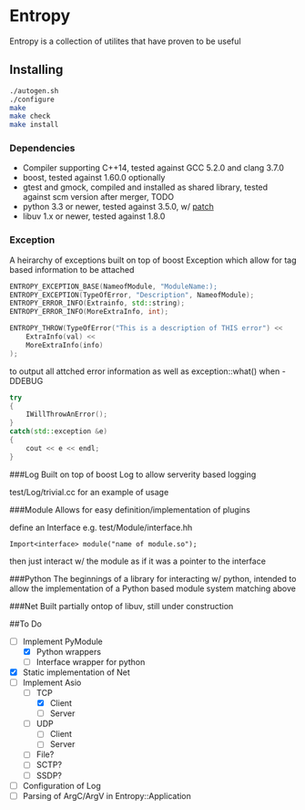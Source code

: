 # Entropy
Entropy is a collection of utilites that have proven to be useful

## Installing
```bash
./autogen.sh
./configure
make
make check
make install
```

### Dependencies
- Compiler supporting C++14, tested against GCC 5.2.0 and clang 3.7.0
- boost, tested against 1.60.0
optionally
- gtest and gmock, compiled and installed as shared library, tested against scm version after merger, TODO
- python 3.3 or newer, tested against 3.5.0, w/ [patch](https://hg.python.org/cpython/raw-rev/d4fcb362f7c6)
- libuv 1.x or newer, tested against 1.8.0

### Exception
A heirarchy of exceptions built on top of boost Exception which allow for tag based information to be attached

```C++
ENTROPY_EXCEPTION_BASE(NameofModule, "ModuleName:);
ENTROPY_EXCEPTION(TypeOfError, "Description", NameofModule);
ENTROPY_ERROR_INFO(Extrainfo, std::string);
ENTROPY_ERROR_INFO(MoreExtraInfo, int);

ENTROPY_THROW(TypeOfError("This is a description of THIS error") <<
	ExtraInfo(val) <<
	MoreExtraInfo(info)
);
```
to output all attched error information as well as exception::what() when -DDEBUG
```C++
try
{
	IWillThrowAnError();
}
catch(std::exception &e)
{
	cout << e << endl;
}
```

###Log
Built on top of boost Log to allow serverity based logging

test/Log/trivial.cc for an example of usage

###Module
Allows for easy definition/implementation of plugins

define an Interface e.g. test/Module/interface.hh

```
Import<interface> module("name of module.so");
```
then just interact w/ the module as if it was a pointer to the interface

###Python
The beginnings of a library for interacting w/ python, intended to allow
the implementation of a Python based module system matching above

###Net
Built partially ontop of libuv, still under construction

##To Do
- [ ] Implement PyModule
	- [x] Python wrappers
	- [ ] Interface wrapper for python
- [x] Static implementation of Net
- [ ] Implement Asio
	- [ ] TCP
		- [x] Client
		- [ ] Server
	- [ ] UDP
		- [ ] Client
		- [ ] Server
	- [ ] File?
	- [ ] SCTP?
	- [ ] SSDP?
- [ ] Configuration of Log
- [ ] Parsing of ArgC/ArgV in Entropy::Application
